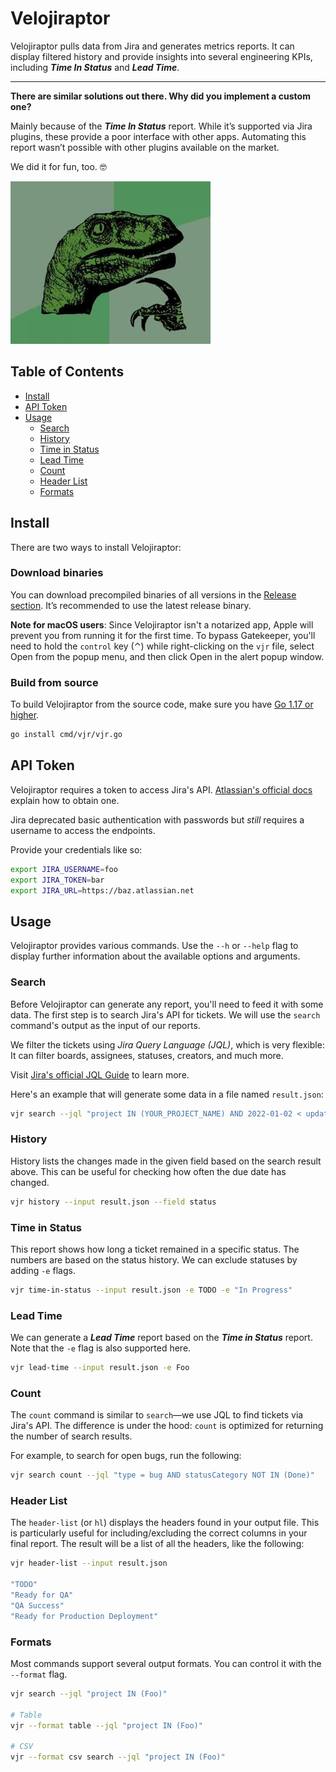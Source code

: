 # Velojiraptor

Velojiraptor pulls data from Jira and generates metrics reports. It can display filtered history and provide insights into several engineering KPIs, including **_Time In Status_** and **_Lead Time_**.

---

**There are similar solutions out there. Why did you implement a custom one?**

Mainly because of the _**Time In Status**_ report. While it’s supported via Jira plugins, these provide a poor interface with other apps. Automating this report wasn’t possible with other plugins available on the market.

We did it for fun, too. 🤓

![philosoraptor](assets/philosoraptor.png)

## Table of Contents
- [Install](#install)
- [API Token](#api-token)
- [Usage](#use)
	- [Search](#search)
	- [History](#history)
	- [Time in Status](#time-in-status)
	- [Lead Time](#lead-time)
	- [Count](#count)
	- [Header List](#header-list)
	- [Formats](#formats)

## Install
There are two ways to install Velojiraptor:

### Download binaries
You can download precompiled binaries of all versions in the [Release section](https://github.com/project-a/velojiraptor/releases). It’s recommended to use the latest release binary.

**Note for macOS users**: Since Velojiraptor isn't a notarized app, Apple will prevent you from running it for the first time. To bypass Gatekeeper, you'll need to hold the `control` key (⌃) while right-clicking on the `vjr` file, select Open from the popup menu, and then click Open in the alert popup window.

### Build from source
To build Velojiraptor from the source code, make sure you have [Go 1.17 or higher](https://go.dev/doc/install).

```bash
go install cmd/vjr/vjr.go
```

## API Token
Velojiraptor requires a token to access Jira's API. [Atlassian's official docs](https://support.atlassian.com/atlassian-account/docs/manage-api-tokens-for-your-atlassian-account/) explain how to obtain one.

Jira deprecated basic authentication with passwords but _still_ requires a username to access the endpoints.

Provide your credentials like so:

```bash
export JIRA_USERNAME=foo
export JIRA_TOKEN=bar
export JIRA_URL=https://baz.atlassian.net
```

## Usage
Velojiraptor provides various commands. Use the `--h` or `--help` flag to display further information about the available options and arguments.

### Search
Before Velojiraptor can generate any report, you'll need to feed it with some data. The first step is to search Jira's API for tickets. We will use the `search` command's output as the input of our reports.

We filter the tickets using _Jira Query Language (JQL)_, which is very flexible: It can filter boards, assignees, statuses, creators, and much more.

Visit [Jira's official JQL Guide](https://www.atlassian.com/software/jira/guides/expand-jira/jql) to learn more.

Here's an example that will generate some data in a file named `result.json`:

```bash
vjr search --jql "project IN (YOUR_PROJECT_NAME) AND 2022-01-02 < updated AND updated < 2022-01-15 AND statusCategory IN (Done)" > result.json 
```

### History
History lists the changes made in the given field based on the search result above. This can be useful for checking how often the due date has changed.

```bash
vjr history --input result.json --field status
```

### Time in Status
This report shows how long a ticket remained in a specific status. The numbers are based on the status history.
We can exclude statuses by adding `-e` flags.

```bash
vjr time-in-status --input result.json -e TODO -e "In Progress"
```

### Lead Time
We can generate a **_Lead Time_** report based on the **_Time in Status_** report. Note that the `-e` flag is also supported here.

```bash
vjr lead-time --input result.json -e Foo
```

### Count
The `count` command is similar to `search`—we use JQL to find tickets via Jira's API. The difference is under the hood: `count` is optimized for returning the number of search results.

For example, to search for open bugs, run the following:

```bash
vjr search count --jql "type = bug AND statusCategory NOT IN (Done)" 
```

### Header List
The `header-list` (or `hl`) displays the headers found in your output file. This is particularly useful for including/excluding the correct columns in your final report. The result will be a list of all the headers, like the following:

```bash
vjr header-list --input result.json

"TODO"
"Ready for QA"
"QA Success"
"Ready for Production Deployment"
```

### Formats
Most commands support several output formats. You can control it with the `--format` flag.

```bash
vjr search --jql "project IN (Foo)"

# Table
vjr --format table --jql "project IN (Foo)"

# CSV
vjr --format csv search --jql "project IN (Foo)"
```
